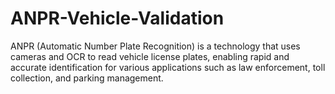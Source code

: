 # ANPR-Vehicle-Validation
ANPR (Automatic Number Plate Recognition) is a technology that uses cameras and OCR to read vehicle license plates, enabling rapid and accurate identification for various applications such as law enforcement, toll collection, and parking management.
